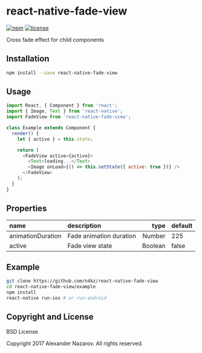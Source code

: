 [npm-badge]: https://img.shields.io/npm/v/react-native-fade-view.svg?colorB=ff6d00
[npm-url]: https://npmjs.com/package/react-native-fade-view
[license-badge]: https://img.shields.io/npm/l/react-native-fade-view.svg?colorB=448aff
[license-url]: https://raw.githubusercontent.com/n4kz/react-native-fade-view/master/license.txt

# react-native-fade-view

[![npm][npm-badge]][npm-url]
[![license][license-badge]][license-url]

Cross fade effect for child components

## Installation

```bash
npm install --save react-native-fade-view
```

## Usage

```javascript
import React, { Component } from 'react';
import { Image, Text } from 'react-native';
import FadeView from 'react-native-fade-view';

class Example extends Component {
  render() {
    let { active } = this.state;

    return (
      <FadeView active={active}>
        <Text>loading...</Text>
        <Image onLoad={() => this.setState({ active: true })} />
      </FadeView>
    );
  }
}
```

## Properties

 name              | description             | type    | default
:----------------- |:----------------------- | -------:|:------------
 animationDuration | Fade animation duration |  Number | 225
 active            | Fade view state         | Boolean | false

## Example

```bash
git clone https://github.com/n4kz/react-native-fade-view
cd react-native-fade-view/example
npm install
react-native run-ios # or run-android
```

## Copyright and License

BSD License

Copyright 2017 Alexander Nazarov. All rights reserved.
